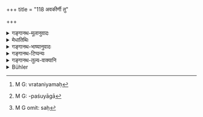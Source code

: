 +++
title = "118 अवकीर्णी तु"

+++

<details><summary>गङ्गानथ-मूलानुवादः</summary>

The immoral religious student shall offer, at night, to Nirṛti, on the crossway, a one-eyed ass, in the manner of the ‘Pākayajña.’—(118)
</details>

<details><summary>मेधातिथिः</summary>

अवकारो ऽवकीर्णो ब्रह्मचारिणो व्रतानि तस्यातिक्रमः[^१७२] स्त्रीसंप्रयोगलक्षणः सो ऽस्यास्तीत्य् **अवकीर्णी** । वक्ष्यति "कामतो रेतसः सेकम्" (म्ध् ११.१२०) इति । **काणेन गर्दभेनेति** सगुणद्रव्यनिर्देशः, **चतुष्पथेनेति** देशस्य, **निशीति** कालस्य, **नैरृतम्** इति देवतायाः । **पाकयज्ञविधानेने**ति इतिकर्तव्यताविधानम् । 


[^१७२]:
     M G: vrataniyamaḥ

- <u>ननु</u> च पशुयागा अग्निष्टोमीयपशुसाध्या[^१७३] अग्निषोमीयपशुप्रकृतयः । 


[^१७३]:
     M G: -paśuyāgā

- <u>सत्यम्</u> । स एव पाकयज्ञप्रकृतिः । सत्य् अधिकारे हि सः[^१७४] । उक्तं च "पशुर् अपि द्रवति पयो ऽपि द्रवति" इति । **पाकयज्ञाः** पूर्णमासादयः ॥ ११.११८ ॥


[^१७४]:
     M G omit: saḥ
</details>

<details><summary>गङ्गानथ-भाष्यानुवादः</summary>

‘*Avakīrṇa*’ means the breaking, by the Religious Student, of the vow of celibacy,—*i.e*., sexual intercourse, an ‘immorality’; one who has done this is ‘*avakīrṇī*,’ ‘the immoral religious student’

This is going to be described (under 120) as—‘the intentional emission of semen.’

‘*One-eyed ass*’—This lays down the material to be used at the sacrifice, along with its qualification.

‘*On the cross-way*.’—This lays down the place of the sacrifice.

‘*At night*.’—This lays down the time of the sacrifice.

‘*To Nirṛti*.’—This lays down the deity of the sacrifice.

‘*In* *the manner of the Pākayajña*.’—This prescribes the procedure to be adopted at the sacrifice.

“As a matter of fact all *animal-sacrifices* have for their archetype the *Agniṣṭoma*; as is clear from the fact that they can only be accomplished by means of the animal-sacrifices at this latter sacrifice—\[so that the said sacrifice of the ass must follow the procedure of the Agnistoma, and not of the Pākayajña.\]”

True; but the same Agniṣṭoma is the archetype of the ‘Pākayajña’ also; and it can be performed only when the agent is prompted by the desire for those rewards that follow from that sacrifice. Then again, it has been declared that ‘the animal also *flows*, and milk also flows’ \[so that there is a distinct similarity between the Animal Sacrifice and the Pākayajña offerings of milk\].

‘*Pākayajña*’— is a name applied to the *Darśapūrṇamāsa* and other similar sacrifices.—(118)
</details>

<details><summary>गङ्गानथ-टिप्पन्यः</summary>

This verse is quoted in *Parāśaramādhava* (Prāyaścitta, p. 436);—in
*Vidhānapārijāta* (p. 507);—in *Nirṇayasindhu* (p. 191);—in
*Vīramitrodaya* (Saṃskāra, p. 554);—in *Aparārkā* (p. 1140), which notes
that what is emphasised here is (*a*) that the ass should be one-eyed, and (*b*) that the entire procedure of the *Pākayajña* sacrifice laid down in *Gṛhyasūtra* should be carried out;—in *Madanapārijāta* (p. 909), which explains ‘*pākayajñavidhānena*’ as the entire procedure consisting of the ‘*Parisam* *ū* *hana*’ and ‘*Paryukṣaṇa*’ and ending with the ‘Principal offerings’ to *Vāta* and the other deities;—it notes that the ‘night’ meant is that of *Amāvāṣyā* day;—and in
*Smṛtisāroddhāra* (p. 363).
</details>

<details><summary>गङ्गानथ-तुल्य-वाक्यानि</summary>

**(verses 11.118-123)  
**

*Yājñavalkya* (3.280).—‘The Student becomes an *Avakīrṇin* by
approaching a woman; he becomes purified by offering an ass to Nirṛti.’

*Viṣṇu* (37.35).—‘Criminals of the fourth degree shall perform the
*Cāndrāyaṇa* or *Parāka* penances, or shall sacrifice a cow.’

Do. (28.48-51).—‘A voluntary emission of semen by a twice-born youth during the period of his studentship has been pronounced a transgression of the rule prescribed for students. Having loaded himself with this sin, he must go begging to seven houses, clothed only with the skin of the cow, and proclaiming his deed; eating once only a meal consisting of the alms received at those houses, and bathing three times, he becomes absolved from guilt at the end of one year. After an involuntary emission of semen during sleep, the twice-born student must bathe, worship the sun and recite, three times, the mantra “Again shall my strength return to me, etc.”’

*Gautama* (23.17-20).—‘A Student who has broken the vow of chastity
shall offer an ass to Nirṛti on the cross-road. Putting on the skin of that ass, with the hair turned outside, and holding a red vessel in bis hands, he shall beg at seven houses, proclaiming his deed. He will be purified after a year. For an involuntary discharge caused by fear or sickness, or during sleep, he shall make an offering of clarified butter, or place two pieces of fuel in the fire reciting the two verses beginning with “*Retasya*.”’

Do. (25.1-2).—‘They say.—How many gods does a Student enter who violates the vow of chastity?—They announce—His vital spirits go to the Maruts, his strength to Indra, his sacred learning to Bṛhaspati, all the rest to Agni.’

*Baudhāyana* (2.1.30-35).—‘A Student approaching a woman is called
*Āvakīrṇin*;—he shall offer an ass as the sacrificial animal; the
sacrificial meat-cake shall be offered to Nirṛti, or to Rakṣas, or to Yama. Or, he may heap fuel on the fire on the night of the New Moon, perform the preparatory rites required for the *Darvihoma*, and offer two oblations of clarified butter. After he has made the offering, he shall address the fire, closely joining his hands, turning sideways, with the following texts “May the Maruts grant me, etc., etc.”’

*Āpastamba* (1.26.8-9).—‘A Student who has broken the vow of chastity
shall offer to Nirṛti an ass, according to the manner of the *Pākayajña* rites,—a Śūdra eating the remnants of that offering.’

*Vaśiṣṭha* (23.1-3).—‘If a Student has approached a woman, he shall slay
in the forest, at a place where four roads meet, an ass for the
*Rakṣas*, after kindling a common fire. Or, he may offer an oblation of
rice to Nirṛti. He shall throw the oblations with the mantra—“To Lust
*Svāhā*, etc.”’

*Pāraskara-Gṛhyasūtra* (3.12.1-3, 6-8).
</details>

<details><summary>Bühler</summary>

119	But a student who has broken his vow shall offer at night on a crossway to Nirriti a one-eyed ass, according to the rule of the Pakayagnas.
</details>
